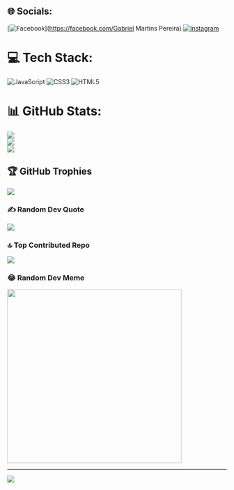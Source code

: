 
## 🌐 Socials:
[![Facebook](https://img.shields.io/badge/Facebook-%231877F2.svg?logo=Facebook&logoColor=white)](https://facebook.com/Gabriel Martins Pereira) [![Instagram](https://img.shields.io/badge/Instagram-%23E4405F.svg?logo=Instagram&logoColor=white)](https://instagram.com/m._.gabriel_) 

# 💻 Tech Stack:
![JavaScript](https://img.shields.io/badge/javascript-%23323330.svg?style=for-the-badge&logo=javascript&logoColor=%23F7DF1E) ![CSS3](https://img.shields.io/badge/css3-%231572B6.svg?style=for-the-badge&logo=css3&logoColor=white) ![HTML5](https://img.shields.io/badge/html5-%23E34F26.svg?style=for-the-badge&logo=html5&logoColor=white)
# 📊 GitHub Stats:
![](https://github-readme-stats.vercel.app/api?username=Gabiscokk&theme=midnight-purple&hide_border=false&include_all_commits=false&count_private=false)<br/>
![](https://github-readme-streak-stats.herokuapp.com/?user=Gabiscokk&theme=midnight-purple&hide_border=false)<br/>
![](https://github-readme-stats.vercel.app/api/top-langs/?username=Gabiscokk&theme=midnight-purple&hide_border=false&include_all_commits=false&count_private=false&layout=compact)

## 🏆 GitHub Trophies
![](https://github-profile-trophy.vercel.app/?username=Gabiscokk&theme=tokyonight&no-frame=true&no-bg=false&margin-w=4)

### ✍️ Random Dev Quote
![](https://quotes-github-readme.vercel.app/api?type=horizontal&theme=radical)

### 🔝 Top Contributed Repo
![](https://github-contributor-stats.vercel.app/api?username=Gabiscokk&limit=5&theme=tokyonight&combine_all_yearly_contributions=true)

### 😂 Random Dev Meme
<img src='https://randommeme-five.vercel.app/' style="height: 400px;"/>

---
[![](https://visitcount.itsvg.in/api?id=Gabiscokk&icon=2&color=4)](https://visitcount.itsvg.in)

<!-- Proudly created with GPRM ( https://gprm.itsvg.in ) -->
